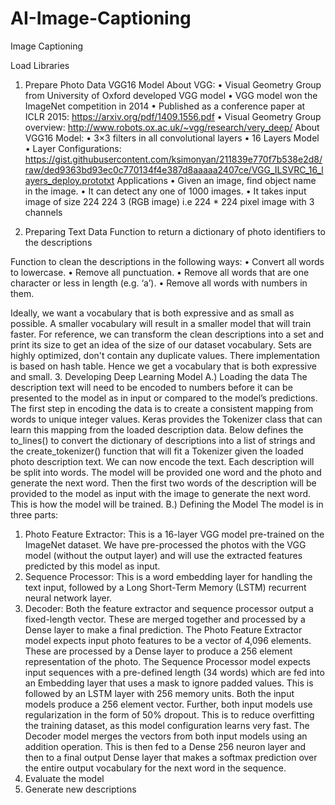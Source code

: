 # AI-Image-Captioning
Image Captioning

Load Libraries
1. Prepare Photo Data
VGG16 Model
About VGG:
•	Visual Geometry Group from University of Oxford developed VGG model
•	VGG model won the ImageNet competition in 2014
•	Published as a conference paper at ICLR 2015: https://arxiv.org/pdf/1409.1556.pdf
•	Visual Geometry Group overview: http://www.robots.ox.ac.uk/~vgg/research/very_deep/
About VGG16 Model:
•	3×3 filters in all convolutional layers
•	16 Layers Model
•	Layer Configurations: https://gist.githubusercontent.com/ksimonyan/211839e770f7b538e2d8/raw/ded9363bd93ec0c770134f4e387d8aaaaa2407ce/VGG_ILSVRC_16_layers_deploy.prototxt
Applications
•	Given an image, find object name in the image.
•	It can detect any one of 1000 images.
•	It takes input image of size 224 224 3 (RGB image) i.e 224 * 224 pixel image with 3 channels

2. Preparing Text Data
Function to return a dictionary of photo identifiers to the descriptions

Function to clean the descriptions in the following ways:
•	Convert all words to lowercase.
•	Remove all punctuation.
•	Remove all words that are one character or less in length (e.g. ‘a’).
•	Remove all words with numbers in them.

Ideally, we want a vocabulary that is both expressive and as small as possible. A smaller vocabulary will result in a smaller model that will train faster.
For reference, we can transform the clean descriptions into a set and print its size to get an idea of the size of our dataset vocabulary.
Sets are highly optimized, don't contain any duplicate values. There implementation is based on hash table. Hence we get a vocabulary that is both expressive and small.
3. Developing Deep Learning Model
A.) Loading the data
The description text will need to be encoded to numbers before it can be presented to the model as in input or compared to the model’s predictions.
The first step in encoding the data is to create a consistent mapping from words to unique integer values. Keras provides the Tokenizer class that can learn this mapping from the loaded description data.
Below defines the to_lines() to convert the dictionary of descriptions into a list of strings and the create_tokenizer() function that will fit a Tokenizer given the loaded photo description text.
We can now encode the text.
Each description will be split into words. The model will be provided one word and the photo and generate the next word. Then the first two words of the description will be provided to the model as input with the image to generate the next word. This is how the model will be trained.
B.) Defining the Model
The model is in three parts:
1.	Photo Feature Extractor: This is a 16-layer VGG model pre-trained on the ImageNet dataset. We have pre-processed the photos with the VGG model (without the output layer) and will use the extracted features predicted by this model as input.
2.	Sequence Processor: This is a word embedding layer for handling the text input, followed by a Long Short-Term Memory (LSTM) recurrent neural network layer.
3.	Decoder: Both the feature extractor and sequence processor output a fixed-length vector. These are merged together and processed by a Dense layer to make a final prediction. The Photo Feature Extractor model expects input photo features to be a vector of 4,096 elements. These are processed by a Dense layer to produce a 256 element representation of the photo.
The Sequence Processor model expects input sequences with a pre-defined length (34 words) which are fed into an Embedding layer that uses a mask to ignore padded values. This is followed by an LSTM layer with 256 memory units.
Both the input models produce a 256 element vector. Further, both input models use regularization in the form of 50% dropout. This is to reduce overfitting the training dataset, as this model configuration learns very fast.
The Decoder model merges the vectors from both input models using an addition operation. This is then fed to a Dense 256 neuron layer and then to a final output Dense layer that makes a softmax prediction over the entire output vocabulary for the next word in the sequence.
4. Evaluate the model
5. Generate new descriptions

